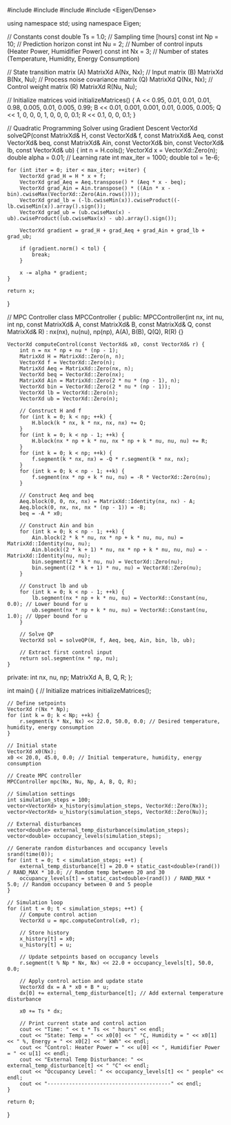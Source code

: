 #include <iostream>
#include <vector>
#include <cmath>
#include <Eigen/Dense>

using namespace std;
using namespace Eigen;

// Constants
const double Ts = 1.0; // Sampling time [hours]
const int Np = 10;     // Prediction horizon
const int Nu = 2;      // Number of control inputs (Heater Power, Humidifier Power)
const int Nx = 3;      // Number of states (Temperature, Humidity, Energy Consumption)

// State transition matrix (A)
MatrixXd A(Nx, Nx);
// Input matrix (B)
MatrixXd B(Nx, Nu);
// Process noise covariance matrix (Q)
MatrixXd Q(Nx, Nx);
// Control weight matrix (R)
MatrixXd R(Nu, Nu);

// Initialize matrices
void initializeMatrices() {
    A << 0.95, 0.01, 0.01,
         0.01, 0.98, 0.005,
         0.01, 0.005, 0.99;
    B << 0.01, 0.001,
         0.001, 0.01,
         0.005, 0.005;
    Q << 1, 0, 0,
         0, 1, 0,
         0, 0, 0.1;
    R << 0.1, 0,
         0, 0.1;
}

// Quadratic Programming Solver using Gradient Descent
VectorXd solveQP(const MatrixXd& H, const VectorXd& f, const MatrixXd& Aeq, const VectorXd& beq, 
                 const MatrixXd& Ain, const VectorXd& bin, const VectorXd& lb, const VectorXd& ub) {
    int n = H.cols();
    VectorXd x = VectorXd::Zero(n);
    double alpha = 0.01; // Learning rate
    int max_iter = 1000;
    double tol = 1e-6;

    for (int iter = 0; iter < max_iter; ++iter) {
        VectorXd grad_H = H * x + f;
        VectorXd grad_Aeq = Aeq.transpose() * (Aeq * x - beq);
        VectorXd grad_Ain = Ain.transpose() * ((Ain * x - bin).cwiseMax(VectorXd::Zero(Ain.rows())));
        VectorXd grad_lb = (-lb.cwiseMin(x)).cwiseProduct((-lb.cwiseMin(x)).array().sign());
        VectorXd grad_ub = (ub.cwiseMax(x) - ub).cwiseProduct((ub.cwiseMax(x) - ub).array().sign());

        VectorXd gradient = grad_H + grad_Aeq + grad_Ain + grad_lb + grad_ub;

        if (gradient.norm() < tol) {
            break;
        }

        x -= alpha * gradient;
    }

    return x;
}

// MPC Controller
class MPCController {
public:
    MPCController(int nx, int nu, int np, const MatrixXd& A, const MatrixXd& B, const MatrixXd& Q, const MatrixXd& R)
        : nx(nx), nu(nu), np(np), A(A), B(B), Q(Q), R(R) {}

    VectorXd computeControl(const VectorXd& x0, const VectorXd& r) {
        int n = nx * np + nu * (np - 1);
        MatrixXd H = MatrixXd::Zero(n, n);
        VectorXd f = VectorXd::Zero(n);
        MatrixXd Aeq = MatrixXd::Zero(nx, n);
        VectorXd beq = VectorXd::Zero(nx);
        MatrixXd Ain = MatrixXd::Zero(2 * nu * (np - 1), n);
        VectorXd bin = VectorXd::Zero(2 * nu * (np - 1));
        VectorXd lb = VectorXd::Zero(n);
        VectorXd ub = VectorXd::Zero(n);

        // Construct H and f
        for (int k = 0; k < np; ++k) {
            H.block(k * nx, k * nx, nx, nx) += Q;
        }
        for (int k = 0; k < np - 1; ++k) {
            H.block(nx * np + k * nu, nx * np + k * nu, nu, nu) += R;
        }
        for (int k = 0; k < np; ++k) {
            f.segment(k * nx, nx) = -Q * r.segment(k * nx, nx);
        }
        for (int k = 0; k < np - 1; ++k) {
            f.segment(nx * np + k * nu, nu) = -R * VectorXd::Zero(nu);
        }

        // Construct Aeq and beq
        Aeq.block(0, 0, nx, nx) = MatrixXd::Identity(nx, nx) - A;
        Aeq.block(0, nx, nx, nx * (np - 1)) = -B;
        beq = -A * x0;

        // Construct Ain and bin
        for (int k = 0; k < np - 1; ++k) {
            Ain.block(2 * k * nu, nx * np + k * nu, nu, nu) = MatrixXd::Identity(nu, nu);
            Ain.block((2 * k + 1) * nu, nx * np + k * nu, nu, nu) = -MatrixXd::Identity(nu, nu);
            bin.segment(2 * k * nu, nu) = VectorXd::Zero(nu);
            bin.segment((2 * k + 1) * nu, nu) = VectorXd::Zero(nu);
        }

        // Construct lb and ub
        for (int k = 0; k < np - 1; ++k) {
            lb.segment(nx * np + k * nu, nu) = VectorXd::Constant(nu, 0.0); // Lower bound for u
            ub.segment(nx * np + k * nu, nu) = VectorXd::Constant(nu, 1.0); // Upper bound for u
        }

        // Solve QP
        VectorXd sol = solveQP(H, f, Aeq, beq, Ain, bin, lb, ub);

        // Extract first control input
        return sol.segment(nx * np, nu);
    }

private:
    int nx, nu, np;
    MatrixXd A, B, Q, R;
};

int main() {
    // Initialize matrices
    initializeMatrices();

    // Define setpoints
    VectorXd r(Nx * Np);
    for (int k = 0; k < Np; ++k) {
        r.segment(k * Nx, Nx) << 22.0, 50.0, 0.0; // Desired temperature, humidity, energy consumption
    }

    // Initial state
    VectorXd x0(Nx);
    x0 << 20.0, 45.0, 0.0; // Initial temperature, humidity, energy consumption

    // Create MPC controller
    MPCController mpc(Nx, Nu, Np, A, B, Q, R);

    // Simulation settings
    int simulation_steps = 100;
    vector<VectorXd> x_history(simulation_steps, VectorXd::Zero(Nx));
    vector<VectorXd> u_history(simulation_steps, VectorXd::Zero(Nu));

    // External disturbances
    vector<double> external_temp_disturbance(simulation_steps);
    vector<double> occupancy_levels(simulation_steps);

    // Generate random disturbances and occupancy levels
    srand(time(0));
    for (int t = 0; t < simulation_steps; ++t) {
        external_temp_disturbance[t] = 20.0 + static_cast<double>(rand()) / RAND_MAX * 10.0; // Random temp between 20 and 30
        occupancy_levels[t] = static_cast<double>(rand()) / RAND_MAX * 5.0; // Random occupancy between 0 and 5 people
    }

    // Simulation loop
    for (int t = 0; t < simulation_steps; ++t) {
        // Compute control action
        VectorXd u = mpc.computeControl(x0, r);

        // Store history
        x_history[t] = x0;
        u_history[t] = u;

        // Update setpoints based on occupancy levels
        r.segment(t % Np * Nx, Nx) << 22.0 + occupancy_levels[t], 50.0, 0.0;

        // Apply control action and update state
        VectorXd dx = A * x0 + B * u;
        dx[0] += external_temp_disturbance[t]; // Add external temperature disturbance

        x0 += Ts * dx;

        // Print current state and control action
        cout << "Time: " << t * Ts << " hours" << endl;
        cout << "State: Temp = " << x0[0] << " °C, Humidity = " << x0[1] << " %, Energy = " << x0[2] << " kWh" << endl;
        cout << "Control: Heater Power = " << u[0] << ", Humidifier Power = " << u[1] << endl;
        cout << "External Temp Disturbance: " << external_temp_disturbance[t] << " °C" << endl;
        cout << "Occupancy Level: " << occupancy_levels[t] << " people" << endl;
        cout << "----------------------------------------" << endl;
    }

    return 0;
}
